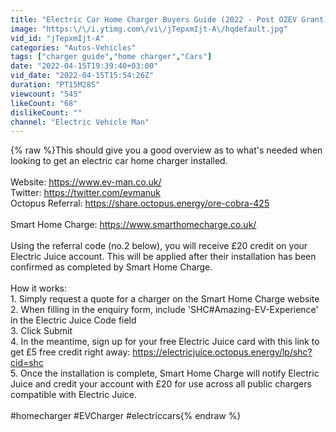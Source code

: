 ```yaml
---
title: "Electric Car Home Charger Buyers Guide (2022 - Post OZEV Grant)"
image: "https:\/\/i.ytimg.com\/vi\/jTepxmIjt-A\/hqdefault.jpg"
vid_id: "jTepxmIjt-A"
categories: "Autos-Vehicles"
tags: ["charger guide","home charger","Cars"]
date: "2022-04-15T19:39:40+03:00"
vid_date: "2022-04-15T15:54:26Z"
duration: "PT15M28S"
viewcount: "545"
likeCount: "68"
dislikeCount: ""
channel: "Electric Vehicle Man"
---
```

{% raw %}This should give you a good overview as to what's needed when looking to get an electric car home charger installed.<br /><br />Website: <a rel="nofollow" target="blank" href="https://www.ev-man.co.uk/">https://www.ev-man.co.uk/</a><br />Twitter: <a rel="nofollow" target="blank" href="https://twitter.com/evmanuk">https://twitter.com/evmanuk</a><br />Octopus Referral: <a rel="nofollow" target="blank" href="https://share.octopus.energy/ore-cobra-425">https://share.octopus.energy/ore-cobra-425</a><br /><br />Smart Home Charge: <a rel="nofollow" target="blank" href="https://www.smarthomecharge.co.uk/">https://www.smarthomecharge.co.uk/</a><br /><br />Using the referral code (no.2 below), you will receive £20 credit on your Electric Juice account. This will be applied after their installation has been confirmed as completed by Smart Home Charge.<br /><br />How it works:<br />1. Simply request a quote for a charger on the Smart Home Charge website<br />2. When filling in the enquiry form, include 'SHC#Amazing-EV-Experience' in the Electric Juice Code field<br />3. Click Submit<br />4. In the meantime, sign up for your free Electric Juice card with this link to get £5 free credit right away: <a rel="nofollow" target="blank" href="https://electricjuice.octopus.energy/lp/shc?cid=shc">https://electricjuice.octopus.energy/lp/shc?cid=shc</a><br />5. Once the installation is complete, Smart Home Charge will notify Electric Juice and credit your account with £20 for use across all public chargers compatible with Electric Juice.<br /><br />#homecharger #EVCharger #electriccars{% endraw %}
